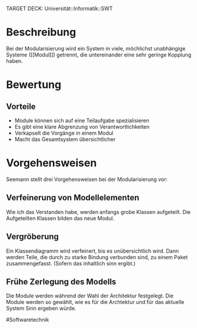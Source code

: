 TARGET DECK: Universität::Informatik::SWT

# Beschreibung
Bei der Modularisierung wird ein System in viele, möchlichst unabhängige Systeme ([[Modul]]) getrennt, die untereinander eine sehr geringe Kopplung haben.

# Bewertung
## Vorteile
- Module können sich auf eine Teilaufgabe spezialisieren
- Es gibt eine klare Abgrenzung von Verantwortlichkeiten
- Verkapselt die Vorgänge in einem Modul
- Macht das Gesamtsystem übersichtlicher


# Vorgehensweisen
Seemann stellt drei Vorgehensweisen bei der Modularisierung vor:

## Verfeinerung von Modellelementen
Wie ich das Verstanden habe, werden anfangs grobe Klassen aufgeteilt. Die Aufgeteilten Klassen bilden das neue Modul.

## Vergröberung
Ein Klassendiagramm wird verfeinert, bis es unübersichtlich wird. Dann werden Teile, die durch zu starke Bindung verbunden sind, zu einem Paket zusammengefasst. (Sofern das inhaltlich sinn ergibt.)

## Frühe Zerlegung des Modells
Die Module werden während der Wahl der Architektur festgelegt.
Die Module werden so gewählt, wie es für die Archtektur und für das aktuelle System Sinn ergeben würde.


#Softwaretechnik 


